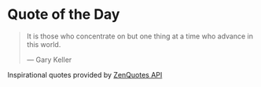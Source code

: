 # Quote of the Day

<!-- QUOTE_START -->
> It is those who concentrate on but one thing at a time who advance in this world.
>
> — Gary Keller

Inspirational quotes provided by <a href="https://zenquotes.io/" target="_blank">ZenQuotes API</a>
<!-- QUOTE_END -->